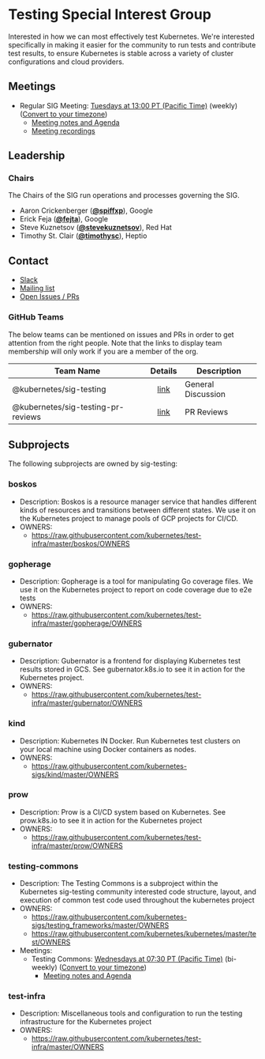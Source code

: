 <!---
This is an autogenerated file!

Please do not edit this file directly, but instead make changes to the
sigs.yaml file in the project root.

To understand how this file is generated, see https://git.k8s.io/community/generator/README.md
--->
# Testing Special Interest Group


Interested in how we can most effectively test Kubernetes. We're interested specifically in making it easier for the community to run tests and contribute test results, to ensure Kubernetes is stable across a variety of cluster configurations and cloud providers.


## Meetings
- Regular SIG Meeting: [Tuesdays at 13:00 PT (Pacific Time)](https://docs.google.com/document/d/1FQx0BPlkkl1Bn0c9ocVBxYIKojpmrS1CFP5h0DI68AE/edit) (weekly) ([Convert to your timezone](http://www.thetimezoneconverter.com/?t=13:00&tz=PT%20%28Pacific%20Time%29))
  - [Meeting notes and Agenda](https://bit.ly/k8s-sig-testing-notes)
  - [Meeting recordings](https://bit.ly/k8s-sig-testing-videos)

## Leadership

### Chairs

The Chairs of the SIG run operations and processes governing the SIG.

- Aaron Crickenberger (**[@spiffxp](https://github.com/spiffxp)**), Google
- Erick Feja (**[@fejta](https://github.com/fejta)**), Google
- Steve Kuznetsov (**[@stevekuznetsov](https://github.com/stevekuznetsov)**), Red Hat
- Timothy St. Clair (**[@timothysc](https://github.com/timothysc)**), Heptio

## Contact

- [Slack](https://kubernetes.slack.com/messages/sig-testing)
- [Mailing list](https://groups.google.com/forum/#!forum/kubernetes-sig-testing)
- [Open Issues / PRs](https://github.com/search?q=org%3Akubernetes+org%3Akubernetes-client+org%3Akubernetes-csi+org%3Akubernetes-incubator+org%3Akubernetes-retired+org%3Akubernetes-sigs+is%3Aopen+label%3Asig%2Ftesting)


### GitHub Teams

The below teams can be mentioned on issues and PRs in order to get attention from the right people.
Note that the links to display team membership will only work if you are a member of the org.

| Team Name | Details | Description |
| --------- |:-------:| ----------- |
| @kubernetes/sig-testing | [link](https://github.com/orgs/kubernetes/teams/sig-testing) | General Discussion |
| @kubernetes/sig-testing-pr-reviews | [link](https://github.com/orgs/kubernetes/teams/sig-testing-pr-reviews) | PR Reviews |

## Subprojects

The following subprojects are owned by sig-testing:

### boskos
- Description: Boskos is a resource manager service that handles different kinds of resources and transitions between different states. We use it on the Kubernetes project to manage pools of GCP projects for CI/CD.
- OWNERS:
  - https://raw.githubusercontent.com/kubernetes/test-infra/master/boskos/OWNERS

### gopherage
- Description: Gopherage is a tool for manipulating Go coverage files. We use it on the Kubernetes project to report on code coverage due to e2e tests
- OWNERS:
  - https://raw.githubusercontent.com/kubernetes/test-infra/master/gopherage/OWNERS

### gubernator
- Description: Gubernator is a frontend for displaying Kubernetes test results stored in GCS. See gubernator.k8s.io to see it in action for the Kubernetes project.
- OWNERS:
  - https://raw.githubusercontent.com/kubernetes/test-infra/master/gubernator/OWNERS

### kind
- Description: Kubernetes IN Docker. Run Kubernetes test clusters on your local machine using Docker containers as nodes.
- OWNERS:
  - https://raw.githubusercontent.com/kubernetes-sigs/kind/master/OWNERS

### prow
- Description: Prow is a CI/CD system based on Kubernetes. See prow.k8s.io to see it in action for the Kubernetes project
- OWNERS:
  - https://raw.githubusercontent.com/kubernetes/test-infra/master/prow/OWNERS

### testing-commons
- Description: The Testing Commons is a subproject within the Kubernetes sig-testing community interested code structure, layout, and execution of common test code used throughout the kubernetes project
- OWNERS:
  - https://raw.githubusercontent.com/kubernetes-sigs/testing_frameworks/master/OWNERS
  - https://raw.githubusercontent.com/kubernetes/kubernetes/master/test/OWNERS
- Meetings:
  - Testing Commons: [Wednesdays at 07:30 PT (Pacific Time)](https://docs.google.com/document/d/1FQx0BPlkkl1Bn0c9ocVBxYIKojpmrS1CFP5h0DI68AE/edit) (bi-weekly) ([Convert to your timezone](http://www.thetimezoneconverter.com/?t=07:30&tz=PT%20%28Pacific%20Time%29))
    - [Meeting notes and Agenda](https://docs.google.com/document/d/1TOC8vnmlkWw6HRNHoe5xSv5-qv7LelX6XK3UVCHuwb0/edit#heading=h.tnoevy5f439o)

### test-infra
- Description: Miscellaneous tools and configuration to run the testing infrastructure for the Kubernetes project
- OWNERS:
  - https://raw.githubusercontent.com/kubernetes/test-infra/master/OWNERS

<!-- BEGIN CUSTOM CONTENT -->

<!-- END CUSTOM CONTENT -->
